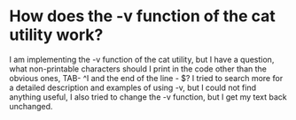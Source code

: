 
# How does the -v function of the cat utility work?

I am implementing the -v function of the cat utility, but I have a question, what non-printable characters should I print in the code other than the obvious ones, TAB- ^I and the end of the line - $?
I tried to search more for a detailed description and examples of using -v, but I could not find anything useful, I also tried to change the -v function, but I get my text back unchanged.

        